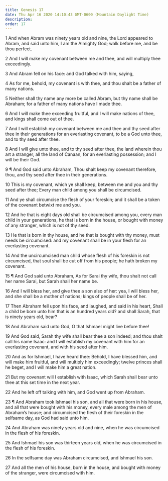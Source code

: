 ```yaml
---
title: Genesis 17
date: Thu Apr 16 2020 14:10:43 GMT-0600 (Mountain Daylight Time)
description: 
order: 17
---
```


<p>
  1 And when Abram was ninety years old and nine, the Lord appeared to Abram,
  and said unto him, I am the Almighty God; walk before me, and be thou perfect.
</p>
<p>
  2 And I will make my covenant between me and thee, and will multiply thee
  exceedingly.
</p>
<p>3 And Abram fell on his face: and God talked with him, saying,</p>
<p>
  4 As for me, behold, my covenant is with thee, and thou shalt be a father of
  many nations.
</p>
<span></span>
<p>
  5 Neither shall thy name any more be called Abram, but thy name shall be
  Abraham; for a father of many nations have I made thee.
</p>
<p>
  6 And I will make thee exceeding fruitful, and I will make nations of thee,
  and kings shall come out of thee.
</p>
<p>
  7 And I will establish my covenant between me and thee and thy seed after thee
  in their generations for an everlasting covenant, to be a God unto thee, and
  to thy seed after thee.
</p>
<p>
  8 And I will give unto thee, and to thy seed after thee, the land wherein thou
  art a stranger, all the land of Canaan, for an everlasting possession; and I
  will be their God.
</p>
<p>
  9 &#xB6; And God said unto Abraham, Thou shalt keep my covenant therefore,
  thou, and thy seed after thee in their generations.
</p>
<p>
  10 This is my covenant, which ye shall keep, between me and you and thy seed
  after thee; Every man child among you shall be circumcised.
</p>
<p>
  11 And ye shall circumcise the flesh of your foreskin; and it shall be a token
  of the covenant betwixt me and you.
</p>
<p>
  12 And he that is eight days old shall be circumcised among you, every man
  child in your generations, he that is born in the house, or bought with money
  of any stranger, which is not of thy seed.
</p>
<p>
  13 He that is born in thy house, and he that is bought with thy money, must
  needs be circumcised: and my covenant shall be in your flesh for an
  everlasting covenant.
</p>
<p>
  14 And the uncircumcised man child whose flesh of his foreskin is not
  circumcised, that soul shall be cut off from his people; he hath broken my
  covenant.
</p>
<p>
  15 &#xB6; And God said unto Abraham, As for Sarai thy wife, thou shalt not
  call her name Sarai, but Sarah shall her name be.
</p>
<p>
  16 And I will bless her, and give thee a son also of her: yea, I will bless
  her, and she shall be a mother of nations; kings of people shall be of her.
</p>
<p>
  17 Then Abraham fell upon his face, and laughed, and said in his heart, Shall
  a child be born unto him that is an hundred years old? and shall Sarah, that
  is ninety years old, bear?
</p>
<p>18 And Abraham said unto God, O that Ishmael might live before thee!</p>
<p>
  19 And God said, Sarah thy wife shall bear thee a son indeed; and thou shalt
  call his name Isaac: and I will establish my covenant with him for an
  everlasting covenant, and with his seed after him.
</p>
<p>
  20 And as for Ishmael, I have heard thee: Behold, I have blessed him, and will
  make him fruitful, and will multiply him exceedingly; twelve princes shall he
  beget, and I will make him a great nation.
</p>
<p>
  21 But my covenant will I establish with Isaac, which Sarah shall bear unto
  thee at this set time in the next year.
</p>
<p>22 And he left off talking with him, and God went up from Abraham.</p>
<p>
  23 &#xB6; And Abraham took Ishmael his son, and all that were born in his
  house, and all that were bought with his money, every male among the men of
  Abraham&#x2019;s house; and circumcised the flesh of their foreskin in the
  selfsame day, as God had said unto him.
</p>
<p>
  24 And Abraham was ninety years old and nine, when he was circumcised in the
  flesh of his foreskin.
</p>
<p>
  25 And Ishmael his son was thirteen years old, when he was circumcised in the
  flesh of his foreskin.
</p>
<p>26 In the selfsame day was Abraham circumcised, and Ishmael his son.</p>
<p>
  27 And all the men of his house, born in the house, and bought with money of
  the stranger, were circumcised with him.
</p>
